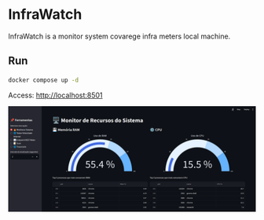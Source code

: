 # InfraWatch

InfraWatch is a monitor system covarege infra meters local machine.

## Run

```bash
docker compose up -d
``` 

Access: [http://localhost:8501](http://localhost:8501/)


![Texto alternativo](screen.png)
